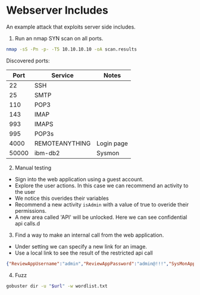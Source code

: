 # Webserver Includes
An example attack that exploits server side includes.

1. Run an nmap SYN scan on all ports.
```sh
nmap -sS -Pn -p- -T5 10.10.10.10 -oA scan.results
```

Discovered ports:

| Port | Service | Notes |
| ---- | ------- | ----- |
| 22 | SSH |
| 25 | SMTP |
| 110 | POP3 |
| 143 | IMAP |
| 993 | IMAPS |
| 995 | POP3s |
| 4000 | REMOTEANYTHING | Login page |
| 50000 | ibm-db2 | Sysmon |

2. Manual testing
- Sign into the web application using a guest account.
- Explore the user actions. In this case we can recommend an activity to the user
- We notice this overides their variables
- Recommend a new activity `isAdmin` with a value of true to overide their permissions.
- A new area called 'API' will be unlocked. Here we can see confidential api calls.d

3. Find a way to make an internal call from the web application.
- Under setting we can specify a new link for an image.
- Use a local link to see the result of the restricted api call

```json
{"ReviewAppUsername":"admin","ReviewAppPassword":"admin@!!!","SysMonAppUsername":"administrator","SysMonAppPassword":"S$9$qk6d#**LQU"}
```

4. Fuzz
```sh
gobuster dir -u "$url" -w wordlist.txt
```
